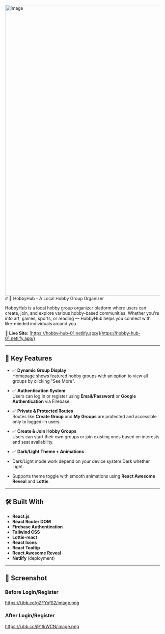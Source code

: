 <img width="946" alt="image" src="https://github.com/user-attachments/assets/8a4f4dc7-1540-4d1f-8110-fbb633c4a20d" /># 🎯 HobbyHub - A Local Hobby Group Organizer

HobbyHub is a local hobby group organizer platform where users can create, join, and explore various hobby-based communities. Whether you're into art, games, sports, or reading — HobbyHub helps you connect with like-minded individuals around you.

🔗 **Live Site:** [https://hobby-hub-01.netlify.app/](https://hobby-hub-01.netlify.app/)

---

## 🚀 Key Features

- ✅ **Dynamic Group Display**  
  Homepage shows featured hobby groups with an option to view all groups by clicking "See More".

- ✅ **Authentication System**  
  Users can log in or register using **Email/Password** or **Google Authentication** via Firebase.

- ✅ **Private & Protected Routes**  
  Routes like **Create Group** and **My Groups** are protected and accessible only to logged-in users.

- ✅ **Create & Join Hobby Groups**  
  Users can start their own groups or join existing ones based on interests and seat availability.

- ✅ **Dark/Light Theme + Animations**
- Dark/Light mode work depend on your device system Dark whether Light.
-  Supports theme toggle with smooth animations using **React Awesome Reveal** and **Lottie**.

---

## 🛠️ Built With 

- **React.js**
- **React Router DOM**
- **Firebase Authentication**
- **Tailwind CSS**
- **Lottie-react**
- **React Icons**
- **React Tooltip**
- **React Awesome Reveal**
- **Netlify** (deployment)

---

## 📸 Screenshot
### Before Login/Register
https://i.ibb.co/gZFYqfS2/image.png
### After Login/Register
https://i.ibb.co/j91tkWCN/image.png

